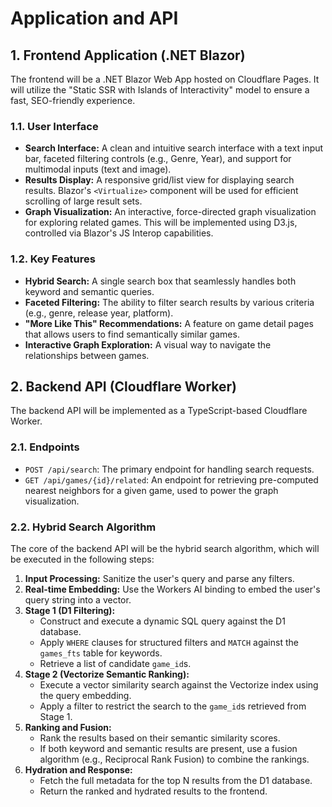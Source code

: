 # Application and API

## 1. Frontend Application (.NET Blazor)

The frontend will be a .NET Blazor Web App hosted on Cloudflare Pages. It will utilize the "Static SSR with Islands of Interactivity" model to ensure a fast, SEO-friendly experience.

### 1.1. User Interface

*   **Search Interface:** A clean and intuitive search interface with a text input bar, faceted filtering controls (e.g., Genre, Year), and support for multimodal inputs (text and image).
*   **Results Display:** A responsive grid/list view for displaying search results. Blazor's `<Virtualize>` component will be used for efficient scrolling of large result sets.
*   **Graph Visualization:** An interactive, force-directed graph visualization for exploring related games. This will be implemented using D3.js, controlled via Blazor's JS Interop capabilities.

### 1.2. Key Features

*   **Hybrid Search:** A single search box that seamlessly handles both keyword and semantic queries.
*   **Faceted Filtering:** The ability to filter search results by various criteria (e.g., genre, release year, platform).
*   **"More Like This" Recommendations:** A feature on game detail pages that allows users to find semantically similar games.
*   **Interactive Graph Exploration:** A visual way to navigate the relationships between games.

## 2. Backend API (Cloudflare Worker)

The backend API will be implemented as a TypeScript-based Cloudflare Worker.

### 2.1. Endpoints

*   `POST /api/search`: The primary endpoint for handling search requests.
*   `GET /api/games/{id}/related`: An endpoint for retrieving pre-computed nearest neighbors for a given game, used to power the graph visualization.

### 2.2. Hybrid Search Algorithm

The core of the backend API will be the hybrid search algorithm, which will be executed in the following steps:

1.  **Input Processing:** Sanitize the user's query and parse any filters.
2.  **Real-time Embedding:** Use the Workers AI binding to embed the user's query string into a vector.
3.  **Stage 1 (D1 Filtering):**
    *   Construct and execute a dynamic SQL query against the D1 database.
    *   Apply `WHERE` clauses for structured filters and `MATCH` against the `games_fts` table for keywords.
    *   Retrieve a list of candidate `game_id`s.
4.  **Stage 2 (Vectorize Semantic Ranking):**
    *   Execute a vector similarity search against the Vectorize index using the query embedding.
    *   Apply a filter to restrict the search to the `game_id`s retrieved from Stage 1.
5.  **Ranking and Fusion:**
    *   Rank the results based on their semantic similarity scores.
    *   If both keyword and semantic results are present, use a fusion algorithm (e.g., Reciprocal Rank Fusion) to combine the rankings.
6.  **Hydration and Response:**
    *   Fetch the full metadata for the top N results from the D1 database.
    *   Return the ranked and hydrated results to the frontend.
